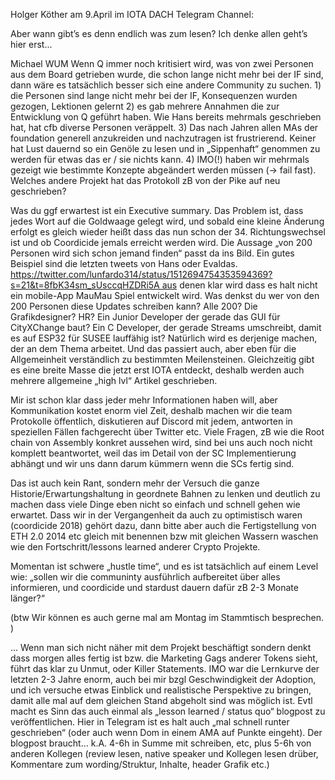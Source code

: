 Holger Köther am 9.April im IOTA DACH Telegram Channel: 

Aber wann gibt’s es denn endlich was zum lesen? Ich denke allen geht’s hier erst...

Michael WUM
Wenn Q immer noch kritisiert wird, was von zwei Personen aus dem Board getrieben wurde, die schon lange nicht mehr bei der IF sind, 
dann wäre es tatsächlich besser sich eine andere Community zu suchen. 1) die Personen sind lange nicht mehr bei der IF, 
Konsequenzen wurden gezogen, Lektionen gelernt 2) es gab mehrere Annahmen die zur Entwicklung von Q geführt haben. 
Wie Hans bereits mehrmals geschrieben hat, hat cfb diverse Personen veräppelt. 3) Das nach Jahren allen MAs der foundation generell 
anzukreiden und nachzutragen ist frustrierend. Keiner hat Lust dauernd so ein Genöle zu lesen und in „Sippenhaft“ genommen zu werden für etwas das er / sie nichts kann. 
4) IMO(!) haben wir mehrmals gezeigt wie bestimmte Konzepte abgeändert werden müssen (-> fail fast). 
Welches andere Projekt hat das Protokoll zB von der Pike auf neu geschrieben? 

Was du ggf erwartest ist ein Executive summary. Das Problem ist, dass jedes Wort auf die Goldwaage gelegt wird, 
und sobald eine kleine Änderung erfolgt es gleich wieder heißt dass das nun schon der 34. 
Richtungswechsel ist und ob Coordicide jemals erreicht werden wird. Die Aussage „von 200 Personen wird sich schon jemand finden“ 
passt da ins Bild. Ein gutes Beispiel sind die letzten tweets von Hans oder Evaldas. 
https://twitter.com/lunfardo314/status/1512694754353594369?s=21&t=8fbK34sm_sUsccqHZDRi5A aus denen klar wird dass es halt nicht ein 
mobile-App MauMau Spiel entwickelt wird. Was denkst du wer von den 200 Personen diese Updates schreiben kann? Alle 200? Die Grafikdesigner? HR? 
Ein Junior Developer der gerade das GUI für CityXChange baut? Ein C Developer, der gerade Streams umschreibt, 
damit es auf ESP32 für SUSEE lauffähig ist? Natürlich wird es derjenige machen, der an dem Thema arbeitet. 
Und das passiert auch, aber eben für die Allgemeinheit verständlich zu bestimmten Meilensteinen. Gleichzeitig gibt es eine breite Masse 
die jetzt erst IOTA entdeckt, deshalb werden auch mehrere allgemeine „high lvl“ Artikel geschrieben. 

Mir ist schon klar dass jeder mehr Informationen haben will, aber Kommunikation kostet enorm viel Zeit, deshalb machen wir die team Protokolle öffentlich, 
diskutieren auf Discord mit jedem, antworten in speziellen Fällen fachgerecht über Twitter etc. 
Viele Fragen, zB wie die Root chain von Assembly konkret aussehen wird, sind bei uns auch noch nicht komplett beantwortet, 
weil das im Detail von der SC Implementierung abhängt und wir uns dann darum kümmern wenn die SCs fertig sind.

Das ist auch kein Rant, sondern mehr der Versuch die ganze Historie/Erwartungshaltung in geordnete Bahnen zu lenken und deutlich zu machen dass viele Dinge 
eben nicht so einfach und schnell gehen wie erwartet. Dass wir in der Vergangenheit da auch zu optimistisch waren (coordicide 2018) gehört dazu, 
dann bitte aber auch die Fertigstellung von ETH 2.0 2014 etc gleich mit benennen bzw mit gleichen Wassern waschen wie den Fortschritt/lessons learned 
anderer Crypto Projekte. 

Momentan ist schwere „hustle time“, und es ist tatsächlich auf einem Level wie: „sollen wir die communinty ausführlich aufbereitet über alles informieren, 
und coordicide und stardust dauern dafür zB 2-3 Monate länger?“

(btw Wir können es auch gerne mal am Montag im Stammtisch besprechen. )


...
Wenn man sich nicht näher mit dem Projekt beschäftigt sondern denkt dass morgen alles fertig ist bzw. die Marketing Gags anderer Tokens sieht, 
führt das klar zu Unmut, oder Killer Statements. IMO war die Lernkurve der letzten 2-3 Jahre enorm, auch bei mir bzgl Geschwindigkeit der Adoption, 
und ich versuche etwas Einblick und realistische Perspektive zu bringen, damit alle mal auf dem gleichen Stand abgeholt sind was möglich ist. 
Evtl macht es Sinn das auch einmal als „lesson learned / status quo“ blogpost zu veröffentlichen. Hier in Telegram ist es halt auch „mal schnell runter geschrieben“ 
(oder auch wenn Dom in einem AMA auf Punkte eingeht). Der blogpost braucht… k.A. 4-6h in Summe mit schreiben, etc, plus 5-6h von anderen Kollegen 
(review lesen, native speaker und Kollegen lesen drüber, Kommentare zum wording/Struktur, Inhalte, header Grafik etc.)
